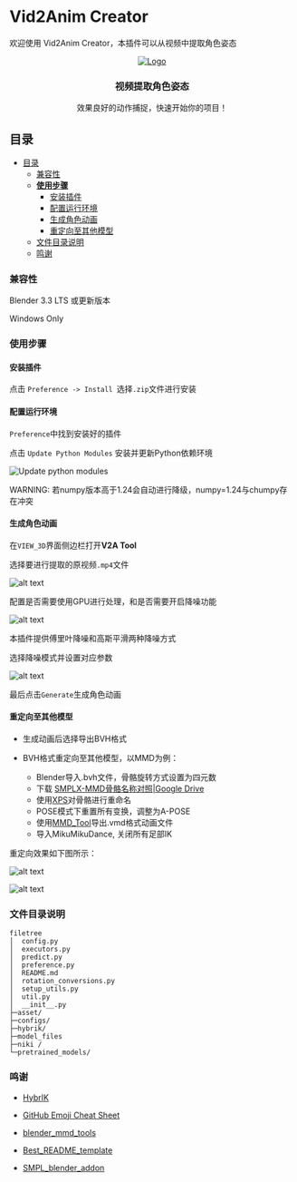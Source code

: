 <!-- omit in toc -->
# Vid2Anim Creator

欢迎使用 Vid2Anim Creator，本插件可以从视频中提取角色姿态


<p align="center">
  <a href="https://github.com/Margaret-Chen217/Vid2Anim_Creator/release/latest">
    <img src="asset/Video.gif" alt="Logo"  >
  </a>

  <h3 align="center">视频提取角色姿态</h3>
  <p align="center">
    效果良好的动作捕捉，快速开始你的项目！
    <!-- <br />
    <a href="https://github.com/shaojintian/Best_README_template"><strong>下载Release版本 »</strong></a>
    <br /> -->
  </p>

</p>

## 目录

- [目录](#目录)
  - [兼容性](#兼容性)
  - [**使用步骤**](#使用步骤)
    - [安装插件](#安装插件)
    - [配置运行环境](#配置运行环境)
    - [生成角色动画](#生成角色动画)
    - [重定向至其他模型](#重定向至其他模型)
  - [文件目录说明](#文件目录说明)
  - [鸣谢](#鸣谢)

### 兼容性

Blender 3.3 LTS 或更新版本

Windows Only

### **使用步骤**

#### 安装插件

<!-- 下载 [Release版本]() -->

点击 ```Preference -> Install ```选择```.zip```文件进行安装

#### 配置运行环境

```Preference```中找到安装好的插件

点击 ```Update Python Modules``` 安装并更新Python依赖环境

![Update python modules](asset/module_update.png)

WARNING: 若numpy版本高于1.24会自动进行降级，numpy=1.24与chumpy存在冲突

#### 生成角色动画

在```VIEW_3D```界面侧边栏打开**V2A Tool**

选择要进行提取的原视频```.mp4```文件

![alt text](asset/image-1.png)

配置是否需要使用GPU进行处理，和是否需要开启降噪功能

![alt text](asset/image-3.png)

本插件提供傅里叶降噪和高斯平滑两种降噪方式

选择降噪模式并设置对应参数

![alt text](asset/image.png)

最后点击`Generate`生成角色动画


#### 重定向至其他模型

- 生成动画后选择导出BVH格式

- BVH格式重定向至其他模型，以MMD为例：

  - Blender导入.bvh文件，骨骼旋转方式设置为四元数
  - 下载 [SMPLX-MMD骨骼名称对照|Google Drive](https://drive.google.com/file/d/1-QW4lxPNFdmRwSkd4_U5GWoX_09Uqqkt/view?usp=drive_link)
  - 使用[XPS](https://github.com/johnzero7/XNALaraMesh)对骨骼进行重命名
  - POSE模式下重置所有变换，调整为A-POSE
  - 使用[MMD_Tool](https://github.com/powroupi/blender_mmd_tools)导出.vmd格式动画文件
  - 导入MikuMikuDance, 关闭所有足部IK

重定向效果如下图所示：

![alt text](asset/Snipaste_2024-05-01_15-59-14.png)

![alt text](asset/Snipaste_2024-05-01_15-59-27.png)

### 文件目录说明

```
filetree 
│  config.py
│  executors.py
│  predict.py
│  preference.py
│  README.md
│  rotation_conversions.py
│  setup_utils.py
│  util.py
│  __init__.py
├─asset/
├─configs/
├─hybrik/
├─model_files
├─niki /
└─pretrained_models/

```


### 鸣谢


- [HybrIK](https://github.com/Jeff-sjtu/HybrIK)

  
- [GitHub Emoji Cheat Sheet](https://www.webpagefx.com/tools/emoji-cheat-sheet)

- [blender_mmd_tools](https://github.com/UuuNyaa/blender_mmd_tools.git)

- [Best_README_template](https://github.com/shaojintian/Best_README_template.git)

- [SMPL_blender_addon](https://github.com/Meshcapade/SMPL_blender_addon)


